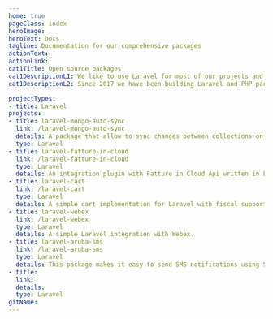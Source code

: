 ```yaml
---
home: true
pageClass: index
heroImage: 
heroText: Docs
tagline: Documentation for our comprehensive packages
actionText: 
actionLink: 
cat1Title: Open source packages
cat1DescriptionL1: We like to use Laravel for most of our projects and love to contribute to the Laravel ecosystem.
cat1DescriptionL2: Since 2017 we have been building Laravel and PHP packages for our client work. When we discover functionality in client projects that is useful for others, we extract it to an open source package.

projectTypes: 
- title: Laravel
projects:
- title: laravel-mongo-auto-sync
  link: /laravel-mongo-auto-sync
  details: A package that allow to sync changes between collections on MongoDB project.
  type: Laravel
- title: laravel-fatture-in-cloud
  link: /laravel-fatture-in-cloud
  type: Laravel
  details: An integration plugin with Fatture in Cloud Api written in Laravel PHP.
- title: laravel-cart
  link: /laravel-cart
  type: Laravel
  details: A simple cart implementation for Laravel with fiscal support.
- title: laravel-webex
  link: /laravel-webex
  type: Laravel
  details: A simple Laravel integration with Webex.
- title: laravel-aruba-sms
  link: /laravel-aruba-sms
  type: Laravel
  details: This package makes it easy to send SMS notifications using SMS Aruba API with Laravel.
- title: 
  link: 
  details: 
  type: Laravel
gitName:
---
```

